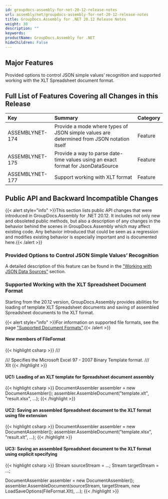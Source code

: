 ```yaml
---
id: groupdocs-assembly-for-net-20-12-release-notes
url: assembly/net/groupdocs-assembly-for-net-20-12-release-notes
title: GroupDocs.Assembly for .NET 20.12 Release Notes
weight: 30
description: ""
keywords: 
productName: GroupDocs.Assembly for .NET
hideChildren: False
---
```

## Major Features

Provided options to control JSON simple values’ recognition and supported working with the XLT Spreadsheet document format.

## Full List of Features Covering all Changes in this Release

| Key             | Summary                                                      | Category |
| :-------------- | :----------------------------------------------------------- | :------- |
| ASSEMBLYNET-174 | Provide a mode where types of JSON simple values are determined from JSON notation itself | Feature  |
| ASSEMBLYNET-175 | Provide a way to parse date-time values using an exact format for JsonDataSource | Feature  |
| ASSEMBLYNET-177 | Support working with XLT format                              | Feature  |

## Public API and Backward Incompatible Changes 

{{< alert style="info" >}}This section lists public API changes that were introduced in GroupDocs.Assembly for .NET 20.12. It includes not only new and obsoleted public methods, but also a description of any changes in the behavior behind the scenes in GroupDocs.Assembly which may affect existing code. Any behavior introduced that could be seen as a regression and modifies existing behavior is especially important and is documented here.{{< /alert >}}

### Provided Options to Control JSON Simple Values’ Recognition

A detailed description of this feature can be found in the ["Working with JSON Data Sources"](https://docs.groupdocs.com/assembly/net/working-with-json-data-sources/#loose-and-strict-modes-of-recognition-of-JSON-simple-values) section.

### Supported Working with the XLT Spreadsheet Document Format

Starting from the 20.12 version, GroupDocs.Assembly provides abilities for loading of template XLT Spreadsheet documents and saving of assembled Spreadsheet documents to the XLT format.

{{< alert style="info" >}}For information on supported file formats, see the page ["Supported Document Formats"](https://docs.groupdocs.com/assembly/net/supported-document-formats/#supported-output-file-formats-depending-on-input-file-formats).{{< /alert >}}

#### New members of FileFormat

{{< highlight csharp >}}
/// <summary>
/// Specifies the Microsoft Excel 97 - 2007 Binary Template format.
/// </summary>
Xlt
{{< /highlight >}}

#### UC1: Loading of an XLT template for Spreadsheet document assembly

{{< highlight csharp >}}
DocumentAssembler assembler = new DocumentAssembler();
assembler.AssembleDocument("template.xlt", "result.xlsx", ...);
{{< /highlight >}}

#### UC2: Saving an assembled Spreadsheet document to the XLT format using file extension

{{< highlight csharp >}}
DocumentAssembler assembler = new DocumentAssembler();
assembler.AssembleDocument("template.xlsx", "result.xlt", ...);
{{< /highlight >}}

#### UC3: Saving an assembled Spreadsheet document to the XLT format using explicit specifying

{{< highlight csharp >}}
Stream sourceStream = ...;
Stream targetStream = ...;

DocumentAssembler assembler = new DocumentAssembler();
assembler.AssembleDocument(sourceStream, targetStream, new LoadSaveOptions(FileFormat.Xlt), ...);
{{< /highlight >}}